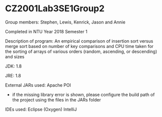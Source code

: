 # CZ2001Lab3SE1Group2

Group members:
Stephen, Lewis, Kenrick, Jason and Annie

Completed in NTU Year 2018 Semester 1

Description of program:
An empirical comparison of insertion sort versus merge sort based on number of key comparisons and CPU time taken
for the sorting of arrays of various orders (random, ascending, or descending) and sizes

JDK:
1.8

JRE:
1.8

External JARs used:
Apache POI
- if the missing library error is shown, 
	please configure the build path of the project using the files in the JARs folder

IDEs used: 
Eclipse (Oxygen)
IntelliJ
